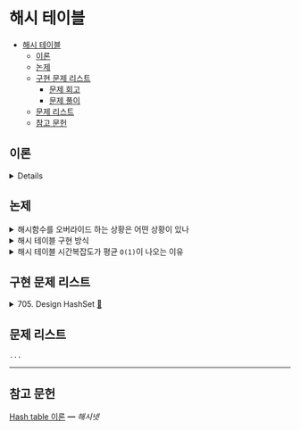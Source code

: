 # 해시 테이블

- [해시 테이블](#해시-테이블)
  - [이론](#이론)
  - [논제](#논제)
  - [구현 문제 리스트](#구현-문제-리스트)
    - [문제 회고](#문제-회고)
    - [문제 풀이](#문제-풀이)
  - [문제 리스트](#문제-리스트)
  - [참고 문헌](#참고-문헌)

## 이론

<details>
<br/>

해시(`=해시 값(hash code)`) 란

    임의 크기 원소를 고정 크기 값(hash)으로 매핑한 것이다.
        
    해시 함수는 이를 수행하는 역할이다.

해싱은

    해시 테이블에 인덱싱하기 위해 해시 함수를 사용하는 것을 말한다.

여기서 인덱싱은,

    해시 테이블의 키(값 기반 or 메모리 기반)에 해시 값을 사용한여 원소를 저장하는 행위라 해석하였다.    

해시의 특징은

    1. 해시 함수 값 충돌의 최소화
    2. 쉽고 빠른 연산
    3. 해시 테이블에 해시 값이 균일하게 분포

</details>

## 논제

<details>
<summary>해시함수를 오버라이드 하는 상황은 어떤 상황이 있나 </summary>

    - 메모리 기반 해시함수 / 값 기반 해시함수을 서술하라

    - 값 기반 해시함수의 필요성을 서술하라

    - 해시 테이블로 구현된 주언어의 자료형의 구현 방식을 탐색하라

</details>

<details>
<summary>해시 테이블 구현 방식</summary>
<br/>

해시 충돌을 최소화하는 일이 중요하다.

해시 충돌은 

    비둘기집 원리로 설명이 가능하다.
    
    n개 아이템을 m개 컨테이너에 넣는데, n > m이라면
    적어도 하나의 컨테이너에는 반드시 2개 이상의 아이템이 들어 있다는 원리이다.

    또한, 확률적으로 해시 충돌의 가능성은 매우 높다. 


대표적인 해시 충돌 해결 기법 2가지는

1. `Seperate Chaining`

        해시 값이 충돌 된 해시 테이블의 값에는 연결 리스트로 원소가 연결된다.

    장점은

        원소를 무한정 저장할 수 있고,

    단점은

        - Search 행위에 O(n)이 된다.
        - 추가 메모리 할당의 비용이 따른다.


2. `Open Addressing`

        해시 값이 충돌 됬다면, 충돌 되지 않은 해시 테이블의 키를 탐사한다.

    장점은

        해시 테이블의 고정된 사이즈를 보장한다.
        
        즉, 메모리 할당을 조절할 수 있다.

    단점은

        - 원소의 해시 값이 해시 테이블의 키와 다를 수 있다.
        - 고정된 사이즈 또는 로드 팩터(자료형의 임계점)를 넘어서는 경우 리해싱의 비용이 따른다.

</details>

<details>
<summary>해시 테이블 시간복잡도가 평균 <code>O(1)</code>이 나오는 이유</summary>

    분할상환분석 기법을 통해 서술하시오.

</details>

## 구현 문제 리스트

<details>
<summary>
  705. Design HashSet
  <a href="https://leetcode.com/problems/design-hashset/">👊</a>  
</summary>

### 문제 회고

빌트인 자료형을 쓰면 금방 해결되니, 일반 객체의 자료구조에

1. 해시 함수를 간단히 구현해보고
2. 충돌 시, 충돌 해결 기법 또한 구현해보기로 하였다.

### 문제 풀이

> `src\705.js`에서 확인해볼 수 있다.

</details>

## 문제 리스트

    ...

<hr/>

## 참고 문헌

[Hash table 이론](http://wiki.hash.kr/index.php/해시테이블) ━ *해시넷*